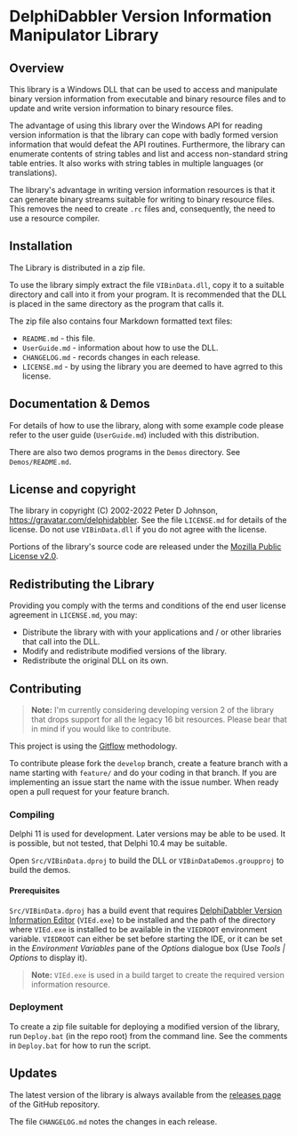 # DelphiDabbler Version Information Manipulator Library

## Overview

This library is a Windows DLL that can be used to access and manipulate binary version information from executable and binary resource files and to update and write version information to binary resource files.

The advantage of using this library over the Windows API for reading version information is that the library can cope with badly formed version information that would defeat the API routines. Furthermore, the library can enumerate contents of string tables and list and access non-standard string table entries. It also works with string tables in multiple languages (or translations).

The library's advantage in writing version information resources is that it can generate binary streams suitable for writing to binary resource files. This removes the need to create `.rc` files and, consequently, the need to use a resource compiler.

## Installation

The Library is distributed in a zip file.

To use the library simply extract the file `VIBinData.dll`, copy it to a suitable directory and call into it from your program. It is recommended that the DLL is placed in the same directory as the program that calls it.

The zip file also contains four Markdown formatted text files:

* `README.md` - this file.
* `UserGuide.md` - information about how to use the DLL.
* `CHANGELOG.md` - records changes in each release.
* `LICENSE.md` - by using the library you are deemed to have agrred to this license.

## Documentation & Demos

For details of how to use the library, along with some example code please refer to the user guide (`UserGuide.md`) included with this distribution.

There are also two demos programs in the `Demos` directory. See `Demos/README.md`.

## License and copyright

The library in copyright (C) 2002-2022 Peter D Johnson, <https://gravatar.com/delphidabbler>. See the file `LICENSE.md` for details of the license. Do not use `VIBinData.dll` if you do not agree with the license.

Portions of the library's source code are released under the [Mozilla Public License v2.0](https://mozilla.org/MPL/2.0/).

## Redistributing the Library

Providing you comply with the terms and conditions of the end user license agreement in `LICENSE.md`, you may:

* Distribute the library with with your applications and / or other libraries that call into the DLL.
* Modify and redistribute modified versions of the library.
* Redistribute the original DLL on its own.

## Contributing

> **Note:** I'm currently considering developing version 2 of the library that drops support for all the legacy 16 bit resources. Please bear that in mind if you would like to contribute.

This project is using the [Gitflow](https://nvie.com/posts/a-successful-git-branching-model/) methodology.

To contribute please fork the `develop` branch, create a feature branch with a name starting with `feature/` and do your coding in that branch. If you are implementing an issue start the name with the issue number. When ready open a pull request for your feature branch.

### Compiling

Delphi 11 is used for development. Later versions may be able to be used. It is possible, but not tested, that Delphi 10.4 may be suitable.

Open `Src/VIBinData.dproj` to build the DLL or `VIBinDataDemos.groupproj` to build the demos.

#### Prerequisites

`Src/VIBinData.dproj` has a build event that requires [DelphiDabbler Version Information Editor](https://delphidabbler.com/software/vied) (`VIEd.exe`) to be installed and the path of the directory where `VIEd.exe` is installed to be available in the `VIEDROOT` environment variable. `VIEDROOT` can either be set before starting the IDE, or it can be set in the _Environment Variables_ pane of the _Options_ dialogue box (Use _Tools | Options_ to display it).

> **Note:** `VIEd.exe` is used in a build target to create the required version information resource.

### Deployment

To create a zip file suitable for deploying a modified version of the library, run `Deploy.bat` (in the repo root) from the command line. See the comments in `Deploy.bat` for how to run the script.

## Updates

The latest version of the library is always available from the [releases page](https://github.com/delphidabbler/vilib/releases) of the GitHub repository.

The file `CHANGELOG.md` notes the changes in each release.
